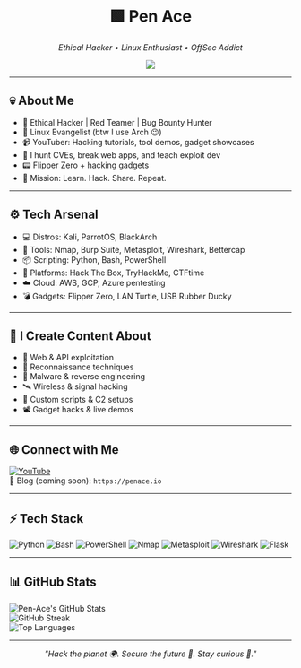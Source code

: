 <h1 align="center">🟩 Pen Ace</h1>
<p align="center"><i>Ethical Hacker • Linux Enthusiast • OffSec Addict</i></p>

<p align="center">
  <img src="https://img.shields.io/badge/Hack_The_Planet-00FF00?style=for-the-badge&logo=matrix&logoColor=black" />
</p>

---

## 💀 About Me
- 🔐 Ethical Hacker | Red Teamer | Bug Bounty Hunter  
- 🐧 Linux Evangelist (btw I use Arch 😉)  
- 📹 YouTuber: Hacking tutorials, tool demos, gadget showcases  
- 🐞 I hunt CVEs, break web apps, and teach exploit dev  
- 📟 Flipper Zero + hacking gadgets 
- 🧠 Mission: Learn. Hack. Share. Repeat.

---

## ⚙️ Tech Arsenal
- 💻 Distros: Kali, ParrotOS, BlackArch  
- 🔎 Tools: Nmap, Burp Suite, Metasploit, Wireshark, Bettercap  
- 📦 Scripting: Python, Bash, PowerShell  
- 🧨 Platforms: Hack The Box, TryHackMe, CTFtime  
- ☁️ Cloud: AWS, GCP, Azure pentesting  
- 💣 Gadgets: Flipper Zero, LAN Turtle, USB Rubber Ducky

---

## 🧠 I Create Content About

- 🔐 Web & API exploitation  
- 🔎 Reconnaissance techniques  
- 🦠 Malware & reverse engineering  
- 🛰️ Wireless & signal hacking  
- 🧰 Custom scripts & C2 setups  
- 📽️ Gadget hacks & live demos

---

## 🌐 Connect with Me
[![YouTube](https://img.shields.io/badge/YouTube-%23FF0000.svg?style=for-the-badge&logo=YouTube&logoColor=white)](https://youtube.com/@PenAce)  
📡 Blog (coming soon): `https://penace.io`

---

## ⚡ Tech Stack

![Python](https://img.shields.io/badge/Python-222222?style=for-the-badge&logo=python&logoColor=00ff00)
![Bash](https://img.shields.io/badge/Bash-222222?style=for-the-badge&logo=gnu-bash&logoColor=00ff00)
![PowerShell](https://img.shields.io/badge/PowerShell-222222?style=for-the-badge&logo=powershell&logoColor=00ff00)
![Nmap](https://img.shields.io/badge/Nmap-222222?style=for-the-badge&logo=nmap&logoColor=00ff00)
![Metasploit](https://img.shields.io/badge/Metasploit-222222?style=for-the-badge&logo=metasploit&logoColor=00ff00)
![Wireshark](https://img.shields.io/badge/Wireshark-222222?style=for-the-badge&logo=wireshark&logoColor=00ff00)
![Flask](https://img.shields.io/badge/Flask-222222?style=for-the-badge&logo=flask&logoColor=00ff00)

---

## 📊 GitHub Stats

![Pen-Ace's GitHub Stats](https://github-readme-stats.vercel.app/api?username=Pen-Ace&theme=tokyonight&hide_border=true&show_icons=true)  
![GitHub Streak](https://streak-stats.demolab.com/?user=Pen-Ace&theme=tokyonight&hide_border=true)  
![Top Languages](https://github-readme-stats.vercel.app/api/top-langs/?username=Pen-Ace&layout=compact&theme=tokyonight&hide_border=true)

---

<p align="center"><i>"Hack the planet 🌍. Secure the future 🔐. Stay curious 🧠."</i></p>

<!-- Powered by caffeine and terminal magic -->
